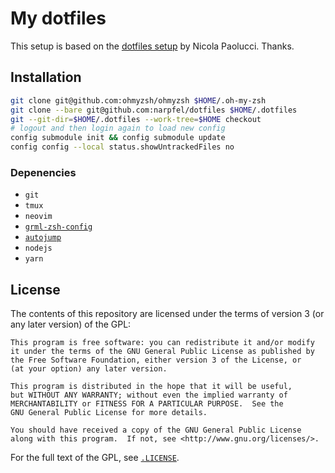 My dotfiles
===========

This setup is based on the [dotfiles setup](https://developer.atlassian.com/blog/2016/02/best-way-to-store-dotfiles-git-bare-repo/) by Nicola Paolucci. Thanks.

Installation
------------

```zsh
git clone git@github.com:ohmyzsh/ohmyzsh $HOME/.oh-my-zsh
git clone --bare git@github.com:narpfel/dotfiles $HOME/.dotfiles
git --git-dir=$HOME/.dotfiles --work-tree=$HOME checkout
# logout and then login again to load new config
config submodule init && config submodule update
config config --local status.showUntrackedFiles no
```

### Depenencies
* `git`
* `tmux`
* `neovim`
* [`grml-zsh-config`](https://archlinux.org/packages/extra/any/grml-zsh-config/)
* [`autojump`](https://aur.archlinux.org/packages/autojump/)
* `nodejs`
* `yarn`

License
-------

The contents of this repository are licensed under the terms of version 3
(or any later version) of the GPL:

    This program is free software: you can redistribute it and/or modify
    it under the terms of the GNU General Public License as published by
    the Free Software Foundation, either version 3 of the License, or
    (at your option) any later version.

    This program is distributed in the hope that it will be useful,
    but WITHOUT ANY WARRANTY; without even the implied warranty of
    MERCHANTABILITY or FITNESS FOR A PARTICULAR PURPOSE.  See the
    GNU General Public License for more details.

    You should have received a copy of the GNU General Public License
    along with this program.  If not, see <http://www.gnu.org/licenses/>.

For the full text of the GPL, see
[`.LICENSE`](https://github.com/narpfel/dotfiles/blob/master/.LICENSE).
